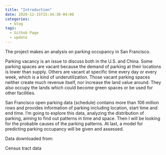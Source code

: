 ```yaml
---
title: "Introduction"
date: 2020-12-15T15:34:30-04:00
categories:
  - blog
tags:
  - Github Page
  - update
---
```

The project makes an analysis on parking occupancy in San Francisco.


Parking vacancy is an issue to discuss both in the U.S. and China. Some parking spaces are vacant because the demand of parking at their locations is lower than supply. Others are vacant at specific time every day or every week, which is a kind of underutilization. Those vacant parking spaces neither create much revenue itself, nor increase the land value around. They also occupy the lands which could become green spaces or be used for other facilities.

San Francisco open parking data (schedule) contains more than 106 million rows and provides information of parking including location, start time and end time. I’m going to explore this data, analyzing the distribution of parking, aiming to find out patterns in time and space. Then I will be looking for the probable causes of the parking patterns. At last, a model for predicting parking occupancy will be given and assessed.


Data downloaded from:

[San Francisco open parking data (schedule)]: https://data.sfgov.org/Transportation/SFMTA-Parking-Meter-Detailed-Revenue-Transactions/imvp-dq3v
[San Francisco open parking data (locaiton)]: https://data.sfgov.org/Transportation/Parking-Meters/8vzz-qzz9
[San Francisco open data--mobile food schedule]: https://data.sfgov.org/City-Infrastructure/311-Cases/vw6y-z8j6
Census tract data
